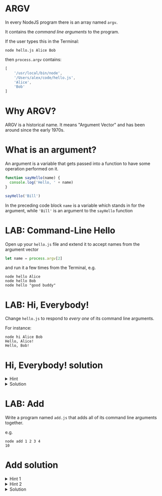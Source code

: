 # ARGV

In every NodeJS program there is an array named `argv`. 

It contains the *command line arguments* to the program.

If the user types this in the Terminal:

    node hello.js Alice Bob

then `process.argv` contains:

```javascript
[ 
    '/usr/local/bin/node',
    '/Users/alex/code/hello.js',
    'Alice',
    'Bob'
]
```

# Why ARGV?

ARGV is a historical name. It means "Argument Vector" and has been around since the early 1970s.

# What is an argument?

An argument is a variable that gets passed into a function to have some operation performed on it.

```javascript
function sayHello(name) {
  console.log('Hello, ' + name)
}

sayHello('Bill')
```
In the preceding code block `name` is a variable which stands in for the argument, while `'Bill'` is an argument to the `sayHello` function

# LAB: Command-Line Hello

Open up your `hello.js` file and extend it to accept names from the argument vector

```js
let name = process.argv[2]
```

and run it a few times from the Terminal, e.g.

    node hello Alice
    node hello Bob
    node hello "good buddy"

# LAB: Hi, Everybody!

Change `hello.js` to respond to *every one* of its command line arguments.

For instance:

    node hi Alice Bob
    Hello, Alice!
    Hello, Bob!

# Hi, Everybody! solution

<details>
<summary>Hint</summary>
<div>

```js
let namesArray = process.argv.slice(2)
```

</div>
</details>

<details>
<summary>Solution</summary>
<div>

```js
let namesArray = process.argv.slice(2);

function hello(array) {
    array.forEach(function(name){
        console.log("Hello, " + name + "!")
    })
}

hello(namesArray)
```

</div>
</details>

# LAB: Add

Write a program named `add.js` that adds all of its command line arguments together.

e.g.

    node add 1 2 3 4
    10

# Add solution

<details>
<summary>Hint 1</summary>
<div>

```js
let numberArray = process.argv.slice(2).map(number => parseInt(number))
```

</div>
</details>

<details>
<summary>Hint 2</summary>
<div>

```js
let sum = 0
```

</div>
</details>

<details>
<summary>Solution</summary>
<div>

```js
let numbers = process.argv.slice(2);

funtion add(array){
    let sum = 0
    let intArray = numbers.map(number => parseInt(number))

    intArray.forEach(int => sum += int)

    return sum
}

console.log(add(numbers))
```

</div>
</details>
